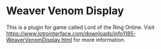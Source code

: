 # Weaver Venom Display
This is a plugin for game called Lord of the Ring Online. Visit https://www.lotrointerface.com/downloads/info1185-WeaverVenomDisplay.html for more information.

